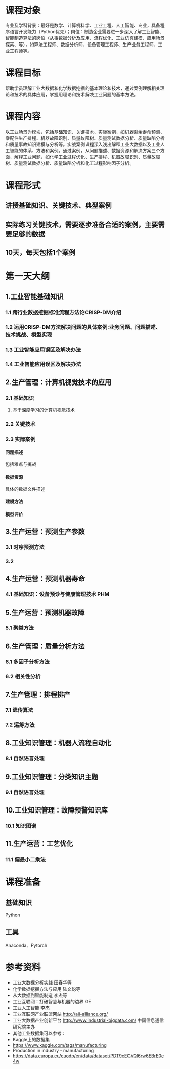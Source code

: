 # 课程对象
专业及学科背景：最好是数学、计算机科学、工业工程、人工智能、专业，具备程序语言开发能力（Python优先）；岗位：制造企业需要进一步深入了解工业智能、智能制造算法的岗位（从事数据分析及应用、流程优化、工业仿真建模、应用场景探索、等），如算法工程师、数据分析师、设备管理工程师、生产业务工程师、工业工程师等。
# 课程目标
帮助学员理解工业大数据和化学数据挖掘的基本理论和技术，通过案例理解相关理论和技术的具体应用，掌握用理论和技术解决工业问题的基本方法。
# 课程内容
以工业场景为模块，包括基础知识、关键技术、实际案例，如机器剩余寿命预测、零配件生产排程、机器故障识别、质量故障树、质量测试数据分析、质量缺陷分析和质量事故知识建模与分析等。实战案例课程深入浅出解释工业大数据以及工业人工智能的体系、方法和案例。通过案例，从问题描述、数据资源和解决方案三个方面，解释工业问题，如化学工业过程优化、生产排程、机器故障识别、质量故障树、质量测试数据分析、质量缺陷分析和化工过程影响因子分析。
# 课程形式
## 讲授基础知识、关键技术、典型案例
## 实际练习关键技术，需要逐步准备合适的案例，主要需要足够的数据
## 10天，每天包括1个案例
# 第一天大纲
## 1.工业智能基础知识
### 1.1 跨行业数据挖掘标准流程方法论CRISP-DM介绍 
### 1.2 运用CRISP-DM方法解决问题的具体案例:业务问题、问题描述、 技术挑战、模型实现
### 1.3 工业智能应用误区及解决办法
### 1.4 工业智能应用误区及解决办法
## 2.生产管理：计算机视觉技术的应用
### 2.1 基础知识
1. 基于深度学习的计算机视觉技术
### 2.2 关键技术
### 2.3 实际案例
#### 问题描述
包括难点与挑战
#### 数据资源
具体的数据文件描述
#### 建模方法
#### 模型评价

## 3.生产运营：预测生产参数
### 3.1 时序预测方法
### 3.2 
## 4.生产运营：预测机器寿命
### 4.1 基础知识：设备预诊与健康管理技术 PHM
## 5.生产运营：预测机器故障
### 5.1 聚类方法
## 6.生产管理：质量分析方法
### 6.1 多因子分析方法
### 6.2 相关性分析
## 7.生产管理：排程排产
### 7.1 遗传算法
### 7.2 运筹方法
## 8.工业知识管理：机器人流程自动化
### 8.1 自然语言处理
### 
## 9.工业知识管理：分类知识主题
### 9.1 自然语言处理
### 
## 10.工业知识管理：故障预警知识库
### 10.1 知识图谱
### 
## 11.生产运营：工艺优化
### 11.1 偏最小二乘法
###

# 课程准备
## 基础知识
Python
## 工具
Anaconda、Pytorch
#  参考资料
* 工业大数据分析实践  田春华等
* 化学数据挖掘方法与应用  陆文聪等
* 从大数据到智能制造  李杰等
* 工业互联网：打破智慧与机器的边界  GE
* 工业人工智能  李杰  
* 工业互联网产业联盟网站  http://aii-alliance.org/
* 工业大数据产业创新平台 http://www.industrial-bigdata.com/   中国信息通信研究院主办  
* 其他工业数据集可以参考：
* Kaggle上的数据集
* https://www.kaggle.com/tags/manufacturing
* Production in industry - manufacturing
* https://data.europa.eu/euodp/en/data/dataset/PDT9cECVQI6rw6EBrE0e4w

